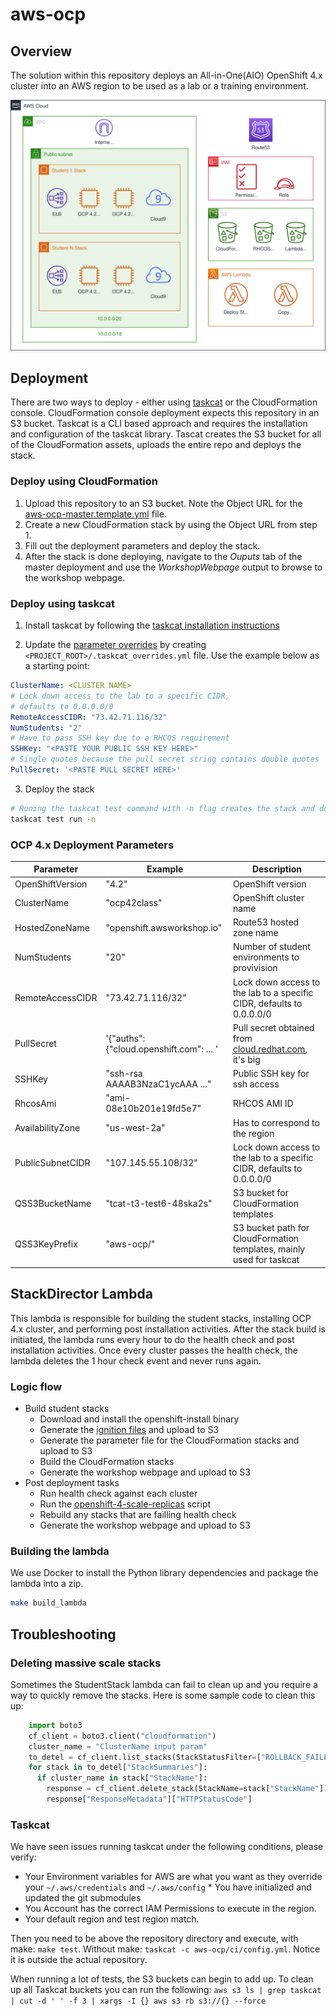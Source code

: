 # aws-ocp

## Overview

The solution within this repository deploys an All-in-One(AIO) OpenShift 4.x cluster into an AWS region to be used as a lab or a training environment.

![4.x Deployment Diagram](assets/aws_ocp42.svg)

## Deployment

There are two ways to deploy - either using [taskcat](https://github.com/aws-quickstart/taskcat) or the CloudFormation console. CloudFormation console deployment expects this repository in an S3 bucket. Taskcat is a CLI based approach and requires the installation and configuration of the taskcat library. Tascat creates the S3 bucket for all of the CloudFormation assets, uploads the entire repo and deploys the stack.

### Deploy using CloudFormation

1. Upload this repository to an S3 bucket. Note the Object URL for the [aws-ocp-master.template.yml](templates/aws-ocp-master.template.yml) file.
2. Create a new CloudFormation stack by using the Object URL from step 1.
3. Fill out the deployment parameters and deploy the stack.
4. After the stack is done deploying, navigate to the *Ouputs* tab of the master deployment and use the *WorkshopWebpage* output to browse to the workshop webpage.

### Deploy using taskcat

1. Install taskcat by following the [taskcat installation instructions](https://aws-quickstart.github.io/install-taskcat.html)

2. Update the [parameter overrides](https://github.com/aws-quickstart/taskcat#parameter-overrides) by creating `<PROJECT_ROOT>/.taskcat_overrides.yml` file. Use the example below as a starting point:

```yaml
ClusterName: <CLUSTER NAME>
# Lock down access to the lab to a specific CIDR,
# defaults to 0.0.0.0/0
RemoteAccessCIDR: "73.42.71.116/32"
NumStudents: "2"
# Have to pass SSH key due to a RHCOS requirement
SSHKey: "<PASTE YOUR PUBLIC SSH KEY HERE>"
# Single quotes because the pull secret string contains double quotes
PullSecret: '<PASTE PULL SECRET HERE>'
```

3. Deploy the stack

```bash
# Runing the taskcat test command with -n flag creates the stack and doesn't destroy it
taskcat test run -n
```

### OCP 4.x Deployment Parameters

| Parameter        | Example                                 | Description                                                           |
| ---------------- | --------------------------------------- | --------------------------------------------------------------------- |
| OpenShiftVersion | "4.2"                                   | OpenShift version                                                     |
| ClusterName      | "ocp42class"                            | OpenShift cluster name                                                |
| HostedZoneName   | "openshift.awsworkshop.io"              | Route53 hosted zone name                                              |
| NumStudents      | "20"                                    | Number of student environments to provivision                         |
| RemoteAccessCIDR | "73.42.71.116/32"                       | Lock down access to the lab to a specific CIDR, defaults to 0.0.0.0/0 |
| PullSecret       | '{"auths":{"cloud.openshift.com": ... ' | Pull secret obtained from [cloud.redhat.com](https://cloud.redhat.com/openshift/install), it's big |
| SSHKey           | "ssh-rsa AAAAB3NzaC1ycAAA ..."          | Public SSH key for ssh access                                         |
| RhcosAmi         | "ami-08e10b201e19fd5e7"                 | RHCOS AMI ID                                                          |
| AvailabilityZone | "us-west-2a"                            | Has to correspond to the region                                       |
| PublicSubnetCIDR | "107.145.55.108/32"                     | Lock down access to the lab to a specific CIDR, defaults to 0.0.0.0/0 |
| QSS3BucketName   | "tcat-t3-test6-48ska2s"                 | S3 bucket for CloudFormation templates                                |
| QSS3KeyPrefix    | "aws-ocp/"                              | S3 bucket path for CloudFormation templates, mainly used for taskcat  |

## StackDirector Lambda

This lambda is responsible for building the student stacks, installing OCP 4.x cluster, and performing post installation activities. After the stack build is initiated, the lambda runs every hour to do the health check and post installation activities. Once every cluster passes the health check, the lambda deletes the 1 hour check event and never runs again.

### Logic flow

* Build student stacks
  * Download and install the openshift-install binary
  * Generate the [ignition files](https://coreos.com/ignition/docs/latest/what-is-ignition.html) and upload to S3
  * Generate the parameter file for the CloudFormation stacks and upload to S3
  * Build the CloudFormation stacks
  * Generate the workshop webpage and upload to S3
* Post deployment tasks
  * Run health check against each cluster
  * Run the [openshift-4-scale-replicas](functions/source/StackDirector/bin/openshift-4-scale-replicas) script
  * Rebuild any stacks that are failling health check
  * Generate the workshop webpage and upload to S3

### Building the lambda

We use Docker to install the Python library dependencies and package the lambda into a zip.

```bash
make build_lambda
```

## Troubleshooting

### Deleting massive scale stacks

Sometimes the StudentStack lambda can fail to clean up and you require a way to quickly remove the stacks. Here is some sample code to clean this up:

```python
    import boto3
    cf_client = boto3.client("cloudformation")
    cluster_name = "ClusterName input param"
    to_detel = cf_client.list_stacks(StackStatusFilter=["ROLLBACK_FAILED", "DELETE_FAILED"])
    for stack in to_detel["StackSummaries"]:
      if cluster_name in stack["StackName"]:
        response = cf_client.delete_stack(StackName=stack["StackName"])
        response["ResponseMetadata"]["HTTPStatusCode"]
```

### Taskcat

We have seen issues running taskcat under the following conditions, please verify:

  * Your Environment variables for AWS are what you want as they override your `~/.aws/credentials` and `~/.aws/config` * You have initialized and updated the git submodules
  * You Account has the correct IAM Permissions to execute in the region.
  * Your default region and test region match.

Then you need to be above the repository directory and execute, with make: `make test`. Without make:
`taskcat -c aws-ocp/ci/config.yml`. Notice it is outside the actual repository.

When running a lot of tests, the S3 buckets can begin to add up. To clean up all Taskcat buckets you can run the following:
`aws s3 ls | grep taskcat | cut -d ' ' -f 3 | xargs -I {} aws s3 rb s3://{} --force`

